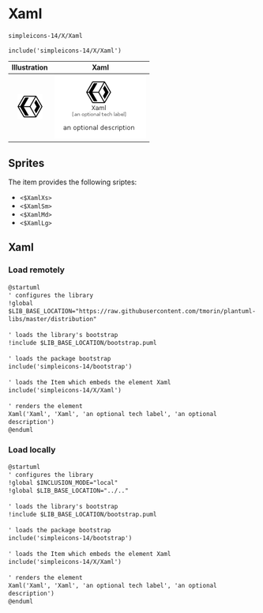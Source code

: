 # Xaml


```text
simpleicons-14/X/Xaml
```

```text
include('simpleicons-14/X/Xaml')
```



| Illustration | Xaml |
| :---: | :---: |
| ![illustration for Illustration](../../simpleicons-14/X/Xaml.png) | ![illustration for Xaml](../../simpleicons-14/X/Xaml.Local.png) |



## Sprites
The item provides the following sriptes:

- `<$XamlXs>`
- `<$XamlSm>`
- `<$XamlMd>`
- `<$XamlLg>`





## Xaml

### Load remotely
```plantuml
@startuml
' configures the library
!global $LIB_BASE_LOCATION="https://raw.githubusercontent.com/tmorin/plantuml-libs/master/distribution"

' loads the library's bootstrap
!include $LIB_BASE_LOCATION/bootstrap.puml

' loads the package bootstrap
include('simpleicons-14/bootstrap')

' loads the Item which embeds the element Xaml
include('simpleicons-14/X/Xaml')

' renders the element
Xaml('Xaml', 'Xaml', 'an optional tech label', 'an optional description')
@enduml
```

### Load locally
```plantuml
@startuml
' configures the library
!global $INCLUSION_MODE="local"
!global $LIB_BASE_LOCATION="../.."

' loads the library's bootstrap
!include $LIB_BASE_LOCATION/bootstrap.puml

' loads the package bootstrap
include('simpleicons-14/bootstrap')

' loads the Item which embeds the element Xaml
include('simpleicons-14/X/Xaml')

' renders the element
Xaml('Xaml', 'Xaml', 'an optional tech label', 'an optional description')
@enduml
```

